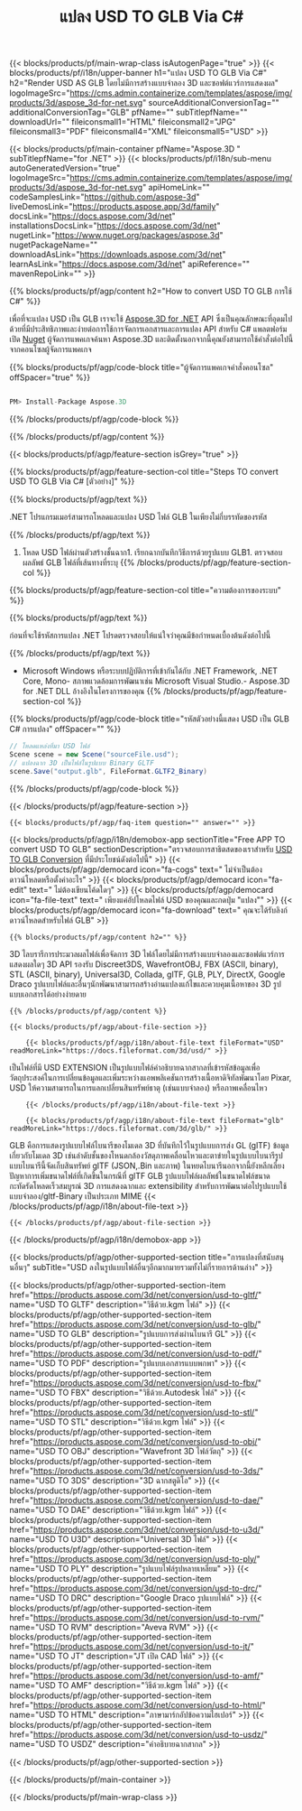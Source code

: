 ﻿---
title: แปลง USD TO GLB Via C# 
weight: 530
url: /th/net/conversion/usd-to-glb/ 
description: ตัวอย่างรหัสสำหรับ USD ถึง GLB C# การแปลงใช้โค้ดตัวอย่าง API สำหรับไฟล์ batch USD เป็น GLB การแปลงภายใน VB.NET, ASP .NET หรือแอพพลิเคชันที่ใช้ .NET
---
{{< blocks/products/pf/main-wrap-class isAutogenPage="true" >}}
{{< blocks/products/pf/i18n/upper-banner h1="แปลง USD TO GLB Via C#" h2="Render USD AS GLB โดยไม่มีการสร้างแบบจำลอง 3D และซอฟต์แวร์การแสดงผล" logoImageSrc="https://cms.admin.containerize.com/templates/aspose/img/products/3d/aspose_3d-for-net.svg" sourceAdditionalConversionTag="" additionalConversionTag="GLB" pfName="" subTitlepfName="" downloadUrl="" fileiconsmall1="HTML" fileiconsmall2="JPG" fileiconsmall3="PDF" fileiconsmall4="XML" fileiconsmall5="USD" >}}

{{< blocks/products/pf/main-container pfName="Aspose.3D " subTitlepfName="for .NET" >}}
{{< blocks/products/pf/i18n/sub-menu autoGeneratedVersion="true" logoImageSrc="https://cms.admin.containerize.com/templates/aspose/img/products/3d/aspose_3d-for-net.svg" apiHomeLink="" codeSamplesLink="https://github.com/aspose-3d" liveDemosLink="https://products.aspose.app/3d/family" docsLink="https://docs.aspose.com/3d/net" installationsDocsLink="https://docs.aspose.com/3d/net" nugetLink="https://www.nuget.org/packages/aspose.3d" nugetPackageName="" downloadAsLink="https://downloads.aspose.com/3d/net" learnAsLink="https://docs.aspose.com/3d/net" apiReference="" mavenRepoLink="" >}}

{{% blocks/products/pf/agp/content h2="How to convert USD TO GLB การใช้ C#" %}}

 เพื่อที่จะแปลง USD เป็น GLB เราจะใช้
 [Aspose.3D for .NET](https://products.aspose.com/3d/net) 
 API ซึ่งเป็นคุณลักษณะที่อุดมไปด้วยที่มีประสิทธิภาพและง่ายต่อการใช้การจัดการเอกสารและการแปลง API สำหรับ C# แพลตฟอร์มเปิด
 [Nuget](https://www.nuget.org/packages/aspose.3d) 
 ผู้จัดการแพคเกจค้นหา
 Aspose.3D 
 และติดตั้งนอกจากนี้คุณยังสามารถใช้คำสั่งต่อไปนี้จากคอนโซลผู้จัดการแพคเกจ

{{% blocks/products/pf/agp/code-block title="ผู้จัดการแพคเกจคำสั่งคอนโซล" offSpacer="true" %}}

```cs

PM> Install-Package Aspose.3D


```

{{% /blocks/products/pf/agp/code-block %}}

{{% /blocks/products/pf/agp/content %}}

{{< blocks/products/pf/agp/feature-section isGrey="true" >}}

{{% blocks/products/pf/agp/feature-section-col title="Steps TO convert USD TO GLB Via C# [ตัวอย่าง]" %}}

{{% blocks/products/pf/agp/text %}}

 .NET โปรแกรมเมอร์สามารถโหลดและแปลง USD ไฟล์ GLB ในเพียงไม่กี่บรรทัดของรหัส

{{% /blocks/products/pf/agp/text %}}

1. โหลด USD ไฟล์ผ่านตัวสร้างชั้นฉาก1. เรียกฉากบันทึกวิธีการด้วยรูปแบบ GLB1. ตรวจสอบผลลัพธ์ GLB ไฟล์ที่เส้นทางที่ระบุ
{{% /blocks/products/pf/agp/feature-section-col %}}

{{% blocks/products/pf/agp/feature-section-col title="ความต้องการของระบบ" %}}

{{% blocks/products/pf/agp/text %}}

 ก่อนที่จะใช้รหัสการแปลง .NET โปรดตรวจสอบให้แน่ใจว่าคุณมีข้อกำหนดเบื้องต้นดังต่อไปนี้

{{% /blocks/products/pf/agp/text %}}

- Microsoft Windows หรือระบบปฏิบัติการที่เข้ากันได้กับ .NET Framework, .NET Core, Mono- สภาพแวดล้อมการพัฒนาเช่น Microsoft Visual Studio.- Aspose.3D for .NET DLL อ้างอิงในโครงการของคุณ
{{% /blocks/products/pf/agp/feature-section-col %}}

{{% blocks/products/pf/agp/code-block title="รหัสตัวอย่างนี้แสดง USD เป็น GLB C# การแปลง" offSpacer="" %}}

```cs
// โหลดแหล่งที่มา USD ไฟล์
Scene scene = new Scene("sourceFile.usd");
// แปลงฉาก 3D เป็นไฟล์ในรูปแบบ Binary GLTF
scene.Save("output.glb", FileFormat.GLTF2_Binary)

```

{{% /blocks/products/pf/agp/code-block %}}

{{< /blocks/products/pf/agp/feature-section >}}

    {{< blocks/products/pf/agp/faq-item question="" answer="" >}}
 

<!-- aboutfile Starts -->

{{< blocks/products/pf/agp/i18n/demobox-app sectionTitle="Free APP TO convert USD TO GLB" sectionDescription="ตรวจสอบการสาธิตสดของเราสำหรับ [USD TO GLB Conversion](https://products.aspose.app/3d/conversion/usd-to-glb) ที่มีประโยชน์ดังต่อไปนี้" >}}
        {{< blocks/products/pf/agp/democard icon="fa-cogs" text=" ไม่จำเป็นต้องดาวน์โหลดหรือตั้งค่าอะไร" >}}
        {{< blocks/products/pf/agp/democard icon="fa-edit" text=" ไม่ต้องเขียนโค้ดใดๆ" >}}
        {{< blocks/products/pf/agp/democard icon="fa-file-text" text=" เพียงแค่อัปโหลดไฟล์ USD ของคุณและกดปุ่ม \"แปลง\"" >}}
        {{< blocks/products/pf/agp/democard icon="fa-download" text=" คุณจะได้รับลิงก์ดาวน์โหลดสำหรับไฟล์ GLB" >}}

    {{% blocks/products/pf/agp/content h2="" %}}

 3D ไลบรารีการประมวลผลไฟล์เพื่อจัดการ 3D ไฟล์โดยไม่มีการสร้างแบบจำลองและซอฟต์แวร์การแสดงผลใดๆ 3D API รองรับ Discreet3DS, WavefrontOBJ, FBX (ASCII, binary), STL (ASCII, binary), Universal3D, Collada, glTF, GLB, PLY, DirectX, Google Draco รูปแบบไฟล์และอื่นๆนักพัฒนาสามารถสร้างอ่านแปลงแก้ไขและควบคุมเนื้อหาของ 3D รูปแบบเอกสารได้อย่างง่ายดาย



    {{% /blocks/products/pf/agp/content %}}

    {{< blocks/products/pf/agp/about-file-section >}}

        {{< blocks/products/pf/agp/i18n/about-file-text fileFormat="USD" readMoreLink="https://docs.fileformat.com/3d/usd/" >}}
เป็นไฟล์ที่มี USD EXTENSION เป็นรูปแบบไฟล์คำอธิบายฉากสากลที่เข้ารหัสข้อมูลเพื่อวัตถุประสงค์ในการเปลี่ยนข้อมูลและเพิ่มระหว่างแอพพลิเคชันการสร้างเนื้อหาดิจิทัลพัฒนาโดย Pixar, USD ให้ความสามารถในการแลกเปลี่ยนสินทรัพย์ธาตุ (เช่นแบบจำลอง) หรือภาพเคลื่อนไหว

        {{< /blocks/products/pf/agp/i18n/about-file-text >}}

        {{< blocks/products/pf/agp/i18n/about-file-text fileFormat="glb" readMoreLink="https://docs.fileformat.com/3d/glb/" >}}
GLB คือการแสดงรูปแบบไฟล์ไบนารีของโมเดล 3D ที่บันทึกไว้ในรูปแบบการส่ง GL (glTF) ข้อมูลเกี่ยวกับโมเดล 3D เช่นลำดับชั้นของโหนดกล้องวัสดุภาพเคลื่อนไหวและตาข่ายในรูปแบบไบนารีรูปแบบไบนารีนี้จัดเก็บสินทรัพย์ glTF (JSON,.Bin และภาพ) ในหยดไบนารีนอกจากนี้ยังหลีกเลี่ยงปัญหาการเพิ่มขนาดไฟล์ที่เกิดขึ้นในกรณีที่ glTF GLB รูปแบบไฟล์ผลลัพธ์ในขนาดไฟล์ขนาดกะทัดรัดโหลดเร็วสมบูรณ์ 3D การแสดงฉากและ extensibility สำหรับการพัฒนาต่อไปรูปแบบใช้แบบจำลอง/gltf-Binary เป็นประเภท MIME
        {{< /blocks/products/pf/agp/i18n/about-file-text >}}

    {{< /blocks/products/pf/agp/about-file-section >}}

{{< /blocks/products/pf/agp/i18n/demobox-app >}}

<!-- aboutfile Ends -->

{{< blocks/products/pf/agp/other-supported-section title="การแปลงที่สนับสนุนอื่นๆ" subTitle="USD ลงในรูปแบบไฟล์อื่นๆอีกมากมายรวมทั้งไม่กี่รายการด้านล่าง" >}}

{{< blocks/products/pf/agp/other-supported-section-item href="https://products.aspose.com/3d/net/conversion/usd-to-gltf/" name="USD TO GLTF" description="วิธีด้วย.kgm ไฟล์" >}}
{{< blocks/products/pf/agp/other-supported-section-item href="https://products.aspose.com/3d/net/conversion/usd-to-glb/" name="USD TO GLB" description="รูปแบบการส่งผ่านไบนารี GL" >}}
{{< blocks/products/pf/agp/other-supported-section-item href="https://products.aspose.com/3d/net/conversion/usd-to-pdf/" name="USD TO PDF" description="รูปแบบเอกสารแบบพกพา" >}}
{{< blocks/products/pf/agp/other-supported-section-item href="https://products.aspose.com/3d/net/conversion/usd-to-fbx/" name="USD TO FBX" description="วิธีด้วย.Autodesk ไฟล์" >}}
{{< blocks/products/pf/agp/other-supported-section-item href="https://products.aspose.com/3d/net/conversion/usd-to-stl/" name="USD TO STL" description="วิธีด้วย.kgm ไฟล์" >}}
{{< blocks/products/pf/agp/other-supported-section-item href="https://products.aspose.com/3d/net/conversion/usd-to-obj/" name="USD TO OBJ" description="Wavefront 3D ไฟล์วัตถุ" >}}
{{< blocks/products/pf/agp/other-supported-section-item href="https://products.aspose.com/3d/net/conversion/usd-to-3ds/" name="USD TO 3DS" description="3D ฉากสตูดิโอ" >}}
{{< blocks/products/pf/agp/other-supported-section-item href="https://products.aspose.com/3d/net/conversion/usd-to-dae/" name="USD TO DAE" description="วิธีด้วย.kgm ไฟล์" >}}
{{< blocks/products/pf/agp/other-supported-section-item href="https://products.aspose.com/3d/net/conversion/usd-to-u3d/" name="USD TO U3D" description="Universal 3D ไฟล์" >}}
{{< blocks/products/pf/agp/other-supported-section-item href="https://products.aspose.com/3d/net/conversion/usd-to-ply/" name="USD TO PLY" description="รูปแบบไฟล์รูปหลายเหลี่ยม" >}}
{{< blocks/products/pf/agp/other-supported-section-item href="https://products.aspose.com/3d/net/conversion/usd-to-drc/" name="USD TO DRC" description="Google Draco รูปแบบไฟล์" >}}
{{< blocks/products/pf/agp/other-supported-section-item href="https://products.aspose.com/3d/net/conversion/usd-to-rvm/" name="USD TO RVM" description="Aveva RVM" >}}
{{< blocks/products/pf/agp/other-supported-section-item href="https://products.aspose.com/3d/net/conversion/usd-to-jt/" name="USD TO JT" description="JT เปิด CAD ไฟล์" >}}
{{< blocks/products/pf/agp/other-supported-section-item href="https://products.aspose.com/3d/net/conversion/usd-to-amf/" name="USD TO AMF" description="วิธีด้วย.kgm ไฟล์" >}}
{{< blocks/products/pf/agp/other-supported-section-item href="https://products.aspose.com/3d/net/conversion/usd-to-html/" name="USD TO HTML" description="ภาษามาร์กอัปข้อความไฮเปอร์" >}}
{{< blocks/products/pf/agp/other-supported-section-item href="https://products.aspose.com/3d/net/conversion/usd-to-usdz/" name="USD TO USDZ" description="คำอธิบายฉากสากล" >}}

{{< /blocks/products/pf/agp/other-supported-section >}}

{{< /blocks/products/pf/main-container >}}
    
{{< /blocks/products/pf/main-wrap-class >}}

